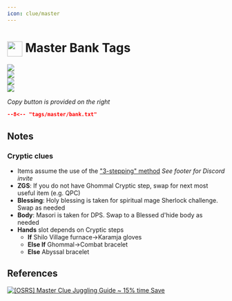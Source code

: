 ```yaml
---
icon: clue/master
---
```


# <img style="vertical-align:middle" src="../../icons/master.png" width="35"> Master Bank Tags

<div class="main-container" onclick="window.open('https://oldschool.runescape.wiki/w/User:Thelope#Master', '_blank').focus();">
    <div class="left-container">
    <img src="../images/equipment/master.png" />
    </div>
    <div class="left-container">
        <img src="../images/inventory/master.png" />
    </div>
    <div class="right-container">
        <div class="half-container-top">
            <img class="icon" src="../../icons/spellbook/lunar.png" />
        </div>
        <div class="half-container-bottom">
            <img src="../images/pouch/lunar.png" />
        </div>
    </div>
</div>

_Copy button is provided on the right_
``` json title=""
--8<-- "tags/master/bank.txt"
```

## Notes
### Cryptic clues
- Items assume the use of the ["3-stepping" method](https://discord.com/channels/922245627092541450/1233850882156789881/1235639466828234814) *See footer for Discord invite*
- **ZGS**: If you do not have Ghommal Cryptic step, swap for next most useful item (e.g. QPC)
- **Blessing**: Holy blessing is taken for spiritual mage Sherlock challenge. Swap as needed
- **Body**: Masori is taken for DPS. Swap to a Blessed d'hide body as needed
- **Hands** slot depends on Cryptic steps
    - **If** Shilo Village furnace&rarr;Karamja gloves
    - **Else If** Ghommal&rarr;Combat bracelet
    - **Else** Abyssal bracelet

## References
[![[OSRS] Master Clue Juggling Guide ~ 15% time Save
](https://img.youtube.com/vi/HwnjCT3xF4k/0.jpg)](https://www.youtube.com/watch?v=HwnjCT3xF4k)